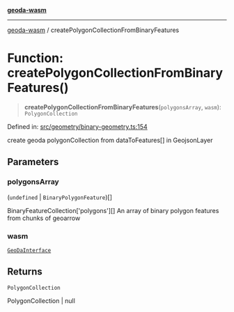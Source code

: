 [**geoda-wasm**](../README.md)

***

[geoda-wasm](../globals.md) / createPolygonCollectionFromBinaryFeatures

# Function: createPolygonCollectionFromBinaryFeatures()

> **createPolygonCollectionFromBinaryFeatures**(`polygonsArray`, `wasm`): `PolygonCollection`

Defined in: [src/geometry/binary-geometry.ts:154](https://github.com/GeoDaCenter/geoda-lib/blob/0ad3977fd23db605b1dc766f99d329a28ef59f68/src/js/src/geometry/binary-geometry.ts#L154)

create geoda polygonCollection from dataToFeatures[] in GeojsonLayer

## Parameters

### polygonsArray

(`undefined` \| `BinaryPolygonFeature`)[]

BinaryFeatureCollection['polygons'][] An array of binary polygon features from chunks of geoarrow

### wasm

[`GeoDaInterface`](../interfaces/GeoDaInterface.md)

## Returns

`PolygonCollection`

PolygonCollection | null
